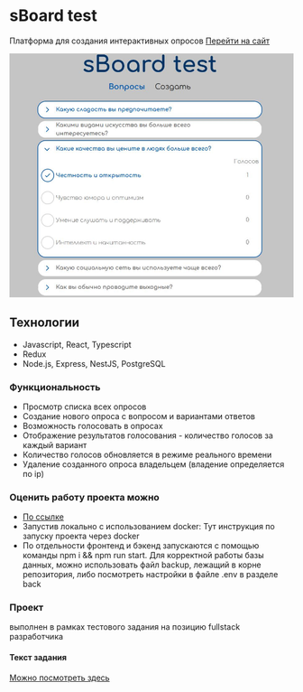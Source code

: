 # sBoard test
Платформа для создания интерактивных опросов [Перейти на сайт](http://77.238.250.70/sboard/) 

![screenshot](https://github.com/R2u1s/sboard-test/blob/main/gh.JPG)
## Технологии
* Javascript, React, Typescript
* Redux
* Node.js, Express, NestJS, PostgreSQL

### Функциональность
* Просмотр списка всех опросов
* Создание нового опроса с вопросом и вариантами ответов
* Возможность голосовать в опросах
* Отображение результатов голосования - количество голосов за каждый вариант
* Количество голосов обновляется в режиме реального времени
* Удаление созданного опроса владельцем (владение определяется по ip)
### Оценить работу проекта можно
* [По ссылке](http://77.238.250.70/sboard/) 
* Запустив локально с использованием docker:
Тут инструкция по запуску проекта через docker
* По отдельности фронтенд и бэкенд запускаются с помощью команды npm i && npm run start. Для корректной работы базы данных, можно использовать файл backup, лежащий в корне репозитория, либо посмотреть настройки в файле .env в разделе back
### Проект
выполнен в рамках тестового задания на позицию fullstack разработчика
#### Текст задания
[Можно посмотреть здесь](https://docs.google.com/document/d/1HRnsev0iuCh3vAtN9ofy-I0USUaqptJHFXElrbW7jTA/edit?tab=t.0#heading=h.fg8txlktlwhq)